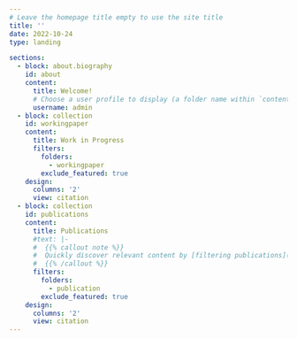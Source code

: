 ```yaml
---
# Leave the homepage title empty to use the site title
title: ''
date: 2022-10-24
type: landing

sections:
  - block: about.biography
    id: about
    content:
      title: Welcome!
      # Choose a user profile to display (a folder name within `content/authors/`)
      username: admin
  - block: collection
    id: workingpaper
    content:
      title: Work in Progress
      filters:
        folders:
          - workingpaper
        exclude_featured: true
    design:
      columns: '2'
      view: citation
  - block: collection
    id: publications
    content:
      title: Publications
      #text: |-
      #  {{% callout note %}}
      #  Quickly discover relevant content by [filtering publications](./publication/).
      #  {{% /callout %}}
      filters:
        folders:
          - publication
        exclude_featured: true
    design:
      columns: '2'
      view: citation
---
```


